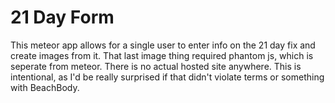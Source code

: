 21 Day Form
=======

This meteor app allows for a single user to enter info on the 21 day fix and create images from it. That last image thing required phantom js, which is seperate from meteor. There is no actual hosted site anywhere. This is intentional, as I'd be really surprised if that didn't violate terms or something with BeachBody.